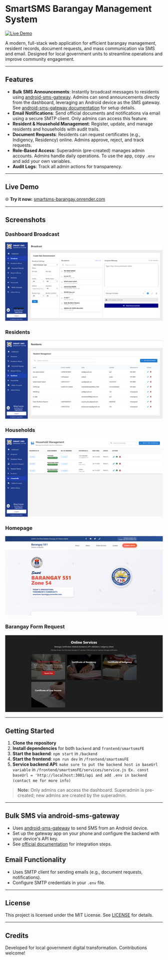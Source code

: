 # SmartSMS Barangay Management System

[![Live Demo](https://img.shields.io/badge/Live%20Demo-smartsms--barangay.onrender.com-brightgreen)](https://smartsms-barangay.onrender.com)

A modern, full-stack web application for efficient barangay management, resident records, document requests, and mass communication via SMS and email. Designed for local government units to streamline operations and improve community engagement.

---

## Features

- **Bulk SMS Announcements**: Instantly broadcast messages to residents using [android-sms-gateway](https://sms-gate.app/). Admins can send announcements directly from the dashboard, leveraging an Android device as the SMS gateway. See [android-sms-gateway documentation](https://sms-gate.app/) for setup details.
- **Email Notifications**: Send official documents and notifications via email using a secure SMTP client. Only admins can access this feature.
- **Resident & Household Management**: Register, update, and manage residents and households with audit trails.
- **Document Requests**: Residents can request certificates (e.g., Indigency, Residency) online. Admins approve, reject, and track requests.
- **Role-Based Access**: Superadmin (pre-created) manages admin accounts. Admins handle daily operations. To use the app, copy `.env` and add your own variables.
- **Audit Logs**: Track all admin actions for transparency.

---

## Live Demo

🌐 **Try it now:** [smartsms-barangay.onrender.com](https://smartsms-barangay.onrender.com)

---

## Screenshots

### Dashboard Broadcast
![Dashboard-Broadcast](./pics/Dashboard-Broadcast.png)

### Residents
![Residents](./pics/Residents.png)

### Households
![Households](./pics/Households.png)

### Homepage
![Homepage](./pics/Homepage.png)

### Barangay Form Request
![BarangayFormRequest](./pics/BarangayFormRequest.png)

---

## Getting Started

1. **Clone the repository**
2. **Install dependencies** for both `backend` and `frontend/smartsmsFE`
3. **Start the backend**: `npm start` in `/backend`
4. **Start the frontend**: `npm run dev` in `/frontend/smartsmsFE`
5. **Service backend API**: `make sure to put the backend host in baseUrl variable` in `/frontend/smartsmsFE/services/service.js Ex. const baseUrl = 'http://localhost:3001/api and add .env in backend (contact me for more info)`

> **Note:** Only admins can access the dashboard. Superadmin is pre-created; new admins are created by the superadmin.

---

## Bulk SMS via android-sms-gateway

- Uses [android-sms-gateway](https://sms-gate.app/) to send SMS from an Android device.
- Set up the gateway app on your phone and configure the backend with your device's API key.
- See [official documentation](https://sms-gate.app/) for integration steps.

## Email Functionality

- Uses SMTP client for sending emails (e.g., document requests, notifications).
- Configure SMTP credentials in your `.env` file.

---

## License

This project is licensed under the MIT License. See [LICENSE](./LICENSE) for details.

---

## Credits

Developed for local government digital transformation. Contributions welcome!
